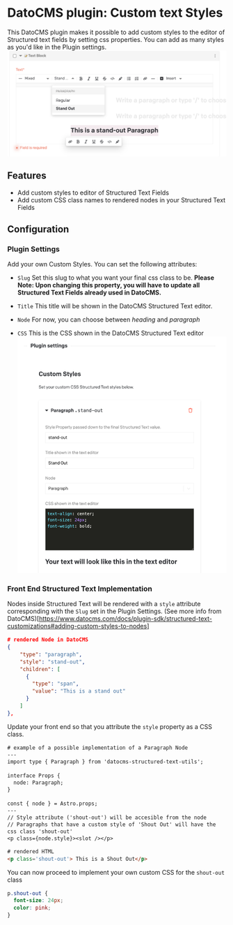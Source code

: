 # DatoCMS plugin: Custom text Styles

This DatoCMS plugin makes it possible to add custom styles to the editor of Structured text fields by setting css properties. You can add as many styles as you'd like in the Plugin settings.
![preview of Custom Text Styles plugin](./docs/preview.png)

## Features

- Add custom styles to editor of Structured Text Fields
- Add custom CSS class names to rendered nodes in your Structured Text Fields

## Configuration
### Plugin Settings
Add your own Custom Styles. You can set the following attributes:
- `Slug`
Set this slug to what you want your final css class to be. 
<strong>Please Note: Upon changing this property, you will have to update all Structured Text Fields already used in DatoCMS.</strong>

- `Title` 
This title will be shown in the DatoCMS Structured Text editor.

- `Node`
For now, you can choose between <i>heading</i> and <i>paragraph</i>

- `CSS`
This is the CSS shown in the DatoCMS Structured Text editor
![Settings for Custom Text Styles plugin](./docs/custom-text-styles-settings.png)



### Front End Structured Text Implementation
Nodes inside Structured Text will be rendered with a `style` attribute corresponding with the `Slug` set in the Plugin Settings.
(See more info from DatoCMS)[https://www.datocms.com/docs/plugin-sdk/structured-text-customizations#adding-custom-styles-to-nodes]

```JSON
# rendered Node in DatoCMS
{
    "type": "paragraph",
    "style": "stand-out",
    "children": [
      {
        "type": "span",
        "value": "This is a stand out"
      }
    ]
},
```

Update your front end so that you attribute the `style` property as a CSS class.

```Astro
# example of a possible implementation of a Paragraph Node
---
import type { Paragraph } from 'datocms-structured-text-utils';

interface Props {
  node: Paragraph;
}

const { node } = Astro.props;
---
// Style attribute ('shout-out') will be accesible from the node
// Paragraphs that have a custom style of 'Shout Out' will have the css class 'shout-out'
<p class={node.style}><slot /></p>

```

```HTML
# rendered HTML
<p class='shout-out'> This is a Shout Out</p>
```

You can now proceed to implement your own custom CSS for the `shout-out` class
```css
p.shout-out {
  font-size: 24px;
  color: pink;
}
```
